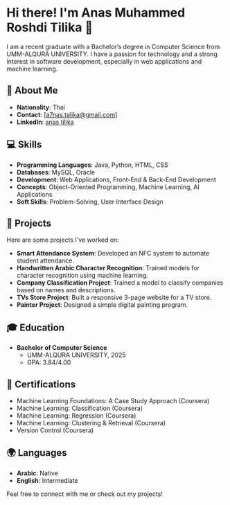# Hi there! I'm Anas Muhammed Roshdi Tilika 👋

I am a recent graduate with a Bachelor’s degree in Computer Science from UMM-ALQURA UNIVERSITY.
I have a passion for technology and a strong interest in software development, especially in web applications and machine learning.

## 🌟 About Me
- **Nationality**: Thai
- **Contact**: [a7nas.talika@gmail.com]
- **LinkedIn**: [anas tilika]([https://www.linkedin.com/in/anas-roshdi](https://www.linkedin.com/in/anas-tilika-925a6b212/))

## 💻 Skills
- **Programming Languages**: Java, Python, HTML, CSS
- **Databases**: MySQL, Oracle
- **Development**: Web Applications, Front-End & Back-End Development
- **Concepts**: Object-Oriented Programming, Machine Learning, AI Applications
- **Soft Skills**: Problem-Solving, User Interface Design

## 🚀 Projects
Here are some projects I've worked on:
- **Smart Attendance System**: Developed an NFC system to automate student attendance.
- **Handwritten Arabic Character Recognition**: Trained models for character recognition using machine learning.
- **Company Classification Project**: Trained a model to classify companies based on names and descriptions.
- **TVs Store Project**: Built a responsive 3-page website for a TV store.
- **Painter Project**: Designed a simple digital painting program.

## 🎓 Education
- **Bachelor of Computer Science**
  - UMM-ALQURA UNIVERSITY, 2025
  - GPA: 3.84/4.00

## 📜 Certifications
- Machine Learning Foundations: A Case Study Approach (Coursera)
- Machine Learning: Classification (Coursera)
- Machine Learning: Regression (Coursera)
- Machine Learning: Clustering & Retrieval (Coursera)
- Version Control (Coursera)

## 🌍 Languages
- **Arabic**: Native
- **English**: Intermediate

Feel free to connect with me or check out my projects!
